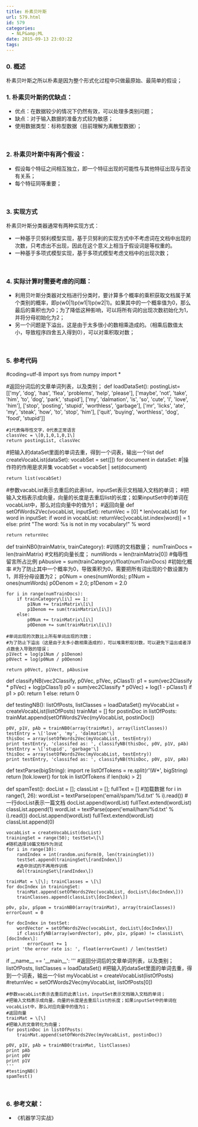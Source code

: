 ```yaml
---
title: 朴素贝叶斯
url: 579.html
id: 579
categories:
  - NLP&amp;ML
date: 2015-09-13 23:03:22
tags:
---
```


### 0\. 概述

朴素贝叶斯之所以朴素是因为整个形式化过程中只做最原始、最简单的假设；  

### 1\. 朴素贝叶斯的优缺点：

*   优点：在数据较少的情况下仍然有效，可以处理多类别问题；
*   缺点：对于输入数据的准备方式较为敏感；
*   使用数据类型：标称型数据（目前理解为离散型数据）；

 

### 2\. 朴素贝叶斯中有两个假设：

*   假设每个特征之间相互独立，即一个特征出现的可能性与其他特征出现与否没有关系；
*   每个特征同等重要；

 

### 3\. 实现方式

朴素贝叶斯分类器通常有两种实现方式：

*   一种基于贝努利模型实现，基于贝努利的实现方式中不考虑词在文档中出现的次数，只考虑出不出现，因此在这个意义上相当于假设词是等权重的。
*   一种基于多项式模型实现，基于多项式模型考虑文档中的出现次数；

 

### 4\. 实际计算时需要考虑的问题：

*   利用贝叶斯分类器对文档进行分类时，要计算多个概率的乘积获取文档属于某个类别的概率，即p(w0|1)p(w1|1)p(w2|1)。如果其中的一个概率值为0，那么最后的乘积也为0；为了降低这种影响，可以将所有词的出现次数初始化为1，并将分母初始化为2；
*   另一个问题是下溢出，这是由于太多很小的数相乘造成的。（相乘后数值太小，导致程序四舍五入得到0），可以对乘积取对数；

 

### 5\. 参考代码

#coding=utf-8
import sys
from numpy import *

#返回分词后的文章单词列表，以及类别；
def loadDataSet():
    postingList=\[\['my', 'dog', 'has', 'flea', 'problems', 'help', 'please'\],
                 \['maybe', 'not', 'take', 'him', 'to', 'dog', 'park', 'stupid'\],
                 \['my', 'dalmation', 'is', 'so', 'cute', 'I', 'love', 'him'\],
                 \['stop', 'posting', 'stupid', 'worthless', 'garbage'\],
                 \['mr', 'licks', 'ate', 'my', 'steak', 'how', 'to', 'stop', 'him'\],
                 \['quit', 'buying', 'worthless', 'dog', 'food', 'stupid'\]\]

    #1代表侮辱性文字，0代表正常语言
    classVec = \[0,1,0,1,0,1\]
    return postingList, classVec

#把输入的dataSet里面的单词去重，得到一个词表，输出一个list
def createVocabList(dataSet):
    vocabSet = set(\[\])
    for document in dataSet:
        #|操作符的作用是求并集
        vocabSet = vocabSet | set(document)
    
    return list(vocabSet)

#参数vacabList表示去重后的此表list，inputSet表示文档输入文档的单词；
#把输入文档表示成向量，向量的长度是去重后list的长度；如果inputSet中的单词在vocabList中，那么对应向量中的值为1；
#返回向量
def setOfWords2Vec(vocabList, inputSet):
    returnVec = \[0\] * len(vocabList)
    for word in inputSet:
        if word in vocabList:
            returnVec\[vocabList.index(word)\] = 1
        else:
            print "The word: %s is not in my vocabulary!" % word
    
    return returnVec


def trainNB0(trainMatrix, trainCategory):
    #训练的文档数量；
    numTrainDocs = len(trainMatrix)
    #文档的向量长度；
    numWords = len(trainMatrix\[0\])
    #侮辱性留言所占比例
    pAbusive = sum(trainCategory)/float(numTrainDocs)
    #初始化概率
    #为了防止其中一个概率为0，导致乘积为0，需要把所有词出现的个数设置为1，并将分母设置为2；
    p0Num = ones(numWords); p1Num = ones(numWords)
    p0Denom = 2.0; p1Denom = 2.0
    
    for i in range(numTrainDocs):
        if trainCategory\[i\] == 1:
            p1Num += trainMatrix\[i\]
            p1Denom += sum(trainMatrix\[i\])
        else:
            p0Num += trainMatrix\[i\]
            p0Denom += sum(trainMatrix\[i\])

    #单词出现的次数比上所有单词出现的次数；
    #为了防止下溢出（这是由于太多小数相乘造成的），可以堆乘积取对数，可以避免下溢出或者浮点数舍入导致的错误；
    p1Vect = log(p1Num / p1Denom)
    p0Vect = log(p0Num / p0Denom)

    return p0Vect, p1Vect, pAbusive

def classifyNB(vec2Classify, p0Vec, p1Vec, pClass1):
    p1 = sum(vec2Classify * p1Vec) + log(pClass1)
    p0 = sum(vec2Classify * p0Vec) + log(1 - pClass1)
    if p1 > p0:
        return 1
    else:
        return 0
    
def testingNB():
    listOfPosts, listClasses = loadDataSet()
    myVocabList = createVocabList(listOfPosts)
    trainMat = \[\]
    for postinDoc in listOfPosts:
        trainMat.append(setOfWords2Vec(myVocabList, postinDoc))

    p0V, p1V, pAb = trainNB0(array(trainMat), array(listClasses))
    testEntry = \['love', 'my', 'dalmation'\]
    thisDoc = array(setOfWords2Vec(myVocabList, testEntry))
    print testEntry, 'classifed as: ', classifyNB(thisDoc, p0V, p1V, pAb)
    testEntry = \['stupid', 'garbage'\]
    thisDoc = array(setOfWords2Vec(myVocabList, testEntry))
    print testEntry, 'classifed as: ', classifyNB(thisDoc, p0V, p1V, pAb)

def textParse(bigString):
    import re
    listOfTokens = re.split(r'\\W*', bigString)
    return \[tok.lower() for tok in listOfTokens if len(tok) > 2\]

def spamTest():
    docList = \[\]; classList = \[\]; fullText = \[\]
    #加载数据
    for i in range(1, 26):
        wordList = textParse(open('email/spam/%d.txt' % i).read())
        #一行docList表示一篇文档
        docList.append(wordList)
        fullText.extend(wordList)
        classList.append(1)
        wordList = textParse(open('email/ham/%d.txt' % i).read())
        docList.append(wordList)
        fullText.extend(wordList)
        classList.append(0)

    vocabList = createVocabList(docList)
    trainingSet = range(50); testSet=\[\]
    #随机选择10篇文档作为测试
    for i in range(10):
        randIndex = int(random.uniform(0, len(trainingSet)))
        testSet.append(trainingSet\[randIndex\])
        #选中测试的不再用作训练
        del(trainingSet\[randIndex\])

    trainMat = \[\]; trainClasses = \[\]
    for docIndex in trainingSet:
        trainMat.append(setOfWords2Vec(vocabList, docList\[docIndex\]))
        trainClasses.append(classList\[docIndex\])

    p0v, p1v, pSpam = trainNB0(array(trainMat), array(trainClasses))
    errorCount = 0

    for docIndex in testSet:
        wordVector = setOfWords2Vec(vocabList, docList\[docIndex\])
        if classifyNB(array(wordVector), p0v, p1v, pSpam) != classList\[docIndex\]:
            errorCount += 1
    print 'the error rate is: ', float(errorCount) / len(testSet)

if \_\_name\_\_ == '\_\_main\_\_':
    '''
    #返回分词后的文章单词列表，以及类别；
    listOfPosts, listClasses = loadDataSet()
    #把输入的dataSet里面的单词去重，得到一个词表，输出一个list
    myVocabList = createVocabList(listOfPosts)
    #returnVec = setOfWords2Vec(myVocabList, listOfPosts\[0\])

    #参数vacabList表示去重后的此表list，inputSet表示文档输入文档的单词；
    #把输入文档表示成向量，向量的长度是去重后list的长度；如果inputSet中的单词在vocabList中，那么对应向量中的值为1；
    #返回向量
    trainMat = \[\]
    #把输入的文章转化为向量；
    for postinDoc in listOfPosts:
        trainMat.append(setOfWords2Vec(myVocabList, postinDoc))

    p0V, p1V, pAb = trainNB0(trainMat, listClasses)
    print pAb
    print p0V
    print p1V
    '''
    #testingNB()
    spamTest()

 

### 6\. 参考文献：

*   《机器学习实战》